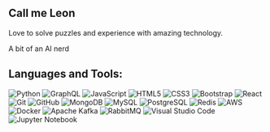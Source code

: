 ## Call me Leon

Love to solve puzzles and experience with amazing technology. 

A bit of an AI nerd

## Languages and Tools: 

![Python](https://img.shields.io/badge/-Python-3776AB?logo=python&logoColor=white)
![GraphQL](https://img.shields.io/badge/-GraphQL-E10098?logo=GraphQL&logoColor=white)
![JavaScript](https://img.shields.io/badge/-JavaScript-F7DF1E?logo=JavaScript&logoColor=black)
![HTML5](https://img.shields.io/badge/-HTML5-E34F26?logo=html5&logoColor=white)
![CSS3](https://img.shields.io/badge/-CSS3-1572B6?logo=css3&logoColor=white)
![Bootstrap](https://img.shields.io/badge/-Bootstrap-7952B3?logo=Bootstrap&logoColor=white)
![React](https://img.shields.io/badge/-React-61DAFB?logo=React&logoColor=black)
![Git](https://img.shields.io/badge/-Git-F05032?logo=Git&logoColor=white)
![GitHub](https://img.shields.io/badge/-GitHub-181717?logo=GitHub&logoColor=white)
![MongoDB](https://img.shields.io/badge/-MongoDB-47A248?logo=MongoDB&logoColor=white)
![MySQL](https://img.shields.io/badge/-MySQL-4479A1?logo=MySQL&logoColor=white)
![PostgreSQL](https://img.shields.io/badge/-PostgreSQL-336791?logo=PostgreSQL&logoColor=white)
![Redis](https://img.shields.io/badge/-Redis-DC382D?logo=Redis&logoColor=white)
![AWS](https://img.shields.io/badge/-AWS-232F3E?logo=Amazon-AWS&logoColor=white)
![Docker](https://img.shields.io/badge/-Docker-2496ED?logo=Docker&logoColor=white)
![Apache Kafka](https://img.shields.io/badge/-Apache%20Kafka-231F20?logo=Apache%20Kafka&logoColor=white)
![RabbitMQ](https://img.shields.io/badge/-RabbitMQ-FF6600?logo=RabbitMQ&logoColor=white)
![Visual Studio Code](https://img.shields.io/badge/-Visual%20Studio%20Code-007ACC?logo=Visual%20Studio%20Code&logoColor=white)
![Jupyter Notebook](https://img.shields.io/badge/-Jupyter%20Notebook-F37626?logo=Jupyter&logoColor=white)
